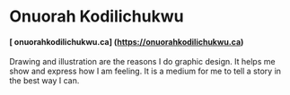 # Onuorah Kodilichukwu

#### [ onuorahkodilichukwu.ca] (https://onuorahkodilichukwu.ca)

Drawing and illustration are the reasons I do graphic design. It helps me show and express how I am feeling. It is a medium for me to tell a story in the best way I can.
